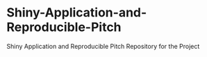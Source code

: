 # Shiny-Application-and-Reproducible-Pitch
Shiny Application and Reproducible Pitch
Repository for the Project
